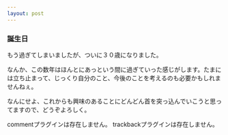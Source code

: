 ```yaml
---
layout: post
---
```

<h3>誕生日</h3>
<p>もう過ぎてしまいましたが、ついに３０歳になりました。</p>
<p>なんか、この数年はほんとにあっという間に過ぎていった感じがします。たまには立ち止まって、じっくり自分のこと、今後のことを考えるのも必要かもしれませんねぇ。</p>
<p>なんにせよ、これからも興味のあることにどんどん首を突っ込んでいこうと思ってますので、どうぞよろしく。</p>
<p><span class="error">commentプラグインは存在しません。</span> <span class="error">trackbackプラグインは存在しません。</span> </p>
